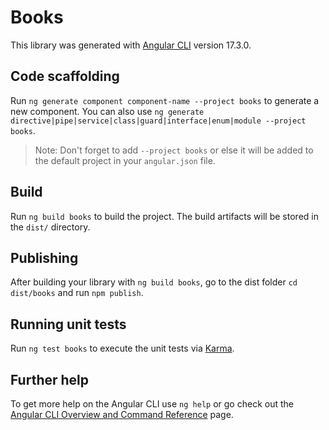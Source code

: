 # Books

This library was generated with [Angular CLI](https://github.com/angular/angular-cli) version 17.3.0.

## Code scaffolding

Run `ng generate component component-name --project books` to generate a new component. You can also use `ng generate directive|pipe|service|class|guard|interface|enum|module --project books`.
> Note: Don't forget to add `--project books` or else it will be added to the default project in your `angular.json` file. 

## Build

Run `ng build books` to build the project. The build artifacts will be stored in the `dist/` directory.

## Publishing

After building your library with `ng build books`, go to the dist folder `cd dist/books` and run `npm publish`.

## Running unit tests

Run `ng test books` to execute the unit tests via [Karma](https://karma-runner.github.io).

## Further help

To get more help on the Angular CLI use `ng help` or go check out the [Angular CLI Overview and Command Reference](https://angular.io/cli) page.
